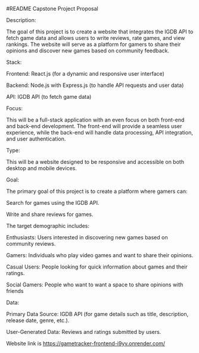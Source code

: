 #README
Capstone Project Proposal

Description:

The goal of this project is to create a website that integrates the IGDB API to fetch game data and allows users to write reviews, rate games, and view rankings. The website will serve as a platform for gamers to share their opinions and discover new games based on community feedback.

Stack:

  Frontend: React.js (for a dynamic and responsive user interface)

  Backend: Node.js with Express.js (to handle API requests and user data)

  API: IGDB API (to fetch game data)

Focus:

This will be a full-stack application with an even focus on both front-end and back-end development. The front-end will provide a seamless user experience, while the back-end will handle data processing, API integration, and user authentication.

Type:

This will be a website designed to be responsive and accessible on both desktop and mobile devices.

Goal:

  The primary goal of this project is to create a platform where gamers can:

  Search for games using the IGDB API.

  Write and share reviews for games.

The target demographic includes:

  Enthusiasts: Users interested in discovering new games based on community reviews.

  Gamers: Individuals who play video games and want to share their opinions.

  Casual Users: People looking for quick information about games and their ratings.

  Social Gamers: People who want to want a space to share opinions with friends

Data:

  Primary Data Source: IGDB API (for game details such as title, description, release date, genre, etc.).

  User-Generated Data: Reviews and ratings submitted by users.

  Website link is https://gametracker-frontend-i9yv.onrender.com/
